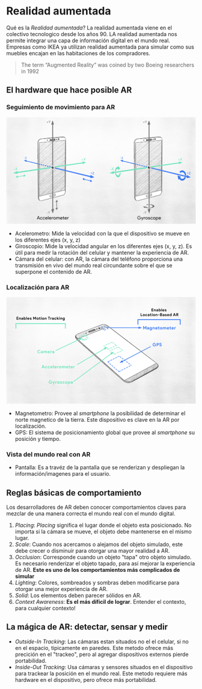 # Realidad aumentada

Qué es la *Realidad aumentada*? La realidad aumentada viene en el colectivo tecnologico desde los años 90. LA realidad aumentada nos permite 
integrar una capa de información digital en el mundo real.
Empresas como IKEA ya utilizan realidad aumentada para simular como sus muebles encajan en las habitaciones de los compradores.

>The term “Augmented Reality” was coined by two Boeing researchers in 1992

## El hardware que hace posible AR
### Seguimiento de movimiento para AR
<p align="center">
  <img width="860" src="images/hardware-ar-1.png">
</p>

- Acelerometro: Mide la velocidad con la que el dispositivo se mueve en los diferentes ejes (x, y, z)
- Giroscopio: Mide la velocidad angular en los diferentes ejes (x, y, z). Es útil para medir la rotación del celular y mantener la experiencia de AR.
- Cámara del celular: con AR, la cámara del teléfono proporciona una transmisión en vivo del mundo real circundante sobre el que se superpone el contenido de AR.

### Localización para AR

<p align="center">
  <img width="860" src="images/hardware-ar-2.png">
</p>

- Magnetometro: Provee al *smartphone* la posibilidad de determinar el norte magnetico de la tierra. Este dispositivo es clave en la AR por localización.
- GPS: El sistema de posicionamiento global que provee al *smartphone* su posición y tiempo.

### Vista del mundo real con AR

- Pantalla: Es a travéz de la pantalla que se renderizan y despliegan la información/imagenes para el usuario.

## Reglas básicas de comportamiento 
Los desarrolladores de AR deben conocer comportamientos claves para mezclar de una manera correcta el mundo real con el mundo digital.
1. *Placing*: *Placing* significa el lugar donde el objeto esta posicionado. No importa si la cámara se mueve, el objeto debe mantenerse en el mismo lugar.
2. *Scale*: Cuando nos acercamos o alejamos del objeto simulado, este debe crecer o disminuir para otorgar una mayor realidad a AR.
3. *Occlusion*: Corresponde cuando un objeto "tapa" otro objeto simulado. Es necesario renderizar el objeto tapado, para así mejorar la experiencia de AR. **Este es uno de los comportamientos más complicados de simular**
4. *Lighting*: Colores, sombreados y sombras deben modificarse para otorgar una mejor experiencia de AR.
5. *Solid*: Los elementos deben parecer sólidos en AR. 
6. *Context Awareness*: **Es el más díficil de lograr**. Entender el contexto, para cualquier contexto!

## La mágica de AR: detectar, sensar y medir
* *Outside-In Tracking*: Las cámaras estan situados no el el celular, si no en el espacio, tipicamente en paredes. Este metodo ofrece más precición en el "trackeo", pero al agregar dispositivos externos pierde portabilidad.
* *Inside-Out Tracking*: Usa cámaras y sensores situados en el dispositivo para trackear la posición en el mundo real. Este metodo requiere más hardware en el dispositivo, pero ofrece más portabilidad.



